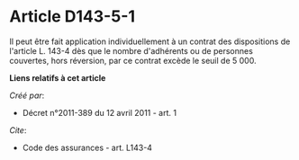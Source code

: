 # Article D143-5-1

Il peut être fait application individuellement à un contrat des dispositions de l'article L. 143-4 dès que le nombre
d'adhérents ou de personnes couvertes, hors réversion, par ce contrat excède le seuil de 5 000.

**Liens relatifs à cet article**

_Créé par_:

  - Décret n°2011-389 du 12 avril 2011 - art. 1

_Cite_:

  - Code des assurances - art. L143-4
